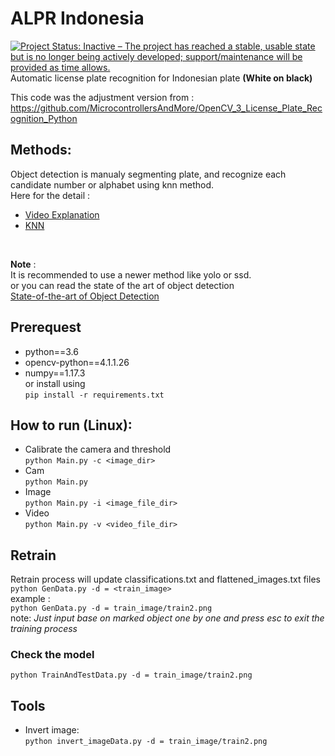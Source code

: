 # ALPR Indonesia
[![Project Status: Inactive – The project has reached a stable, usable state but is no longer being actively developed; support/maintenance will be provided as time allows.](https://www.repostatus.org/badges/latest/inactive.svg)](https://www.repostatus.org/#inactive)
<br>
Automatic license plate recognition for Indonesian plate **(White on black)**<br>

This code was the adjustment version from :<br>
https://github.com/MicrocontrollersAndMore/OpenCV_3_License_Plate_Recognition_Python

## Methods:
Object detection is manualy segmenting plate, and recognize each candidate number or alphabet using knn method.<br>
Here for the detail :
- [Video Explanation](https://www.youtube.com/watch?v=fJcl6Gw1D8k)
- [KNN](https://docs.opencv.org/3.4/d5/d26/tutorial_py_knn_understanding.html)
<br>

**Note** : <br>It is recommended to use a newer method like yolo or ssd. <br>
or you can read the state of the art of object detection <br>
[State-of-the-art of Object Detection ](https://paperswithcode.com/task/object-detection)

## Prerequest
- python==3.6
- opencv-python==4.1.1.26
- numpy==1.17.3<br>
or install using<br>
`pip install -r requirements.txt`

## How to run (Linux):
- Calibrate the camera and threshold<br>
  `python Main.py -c <image_dir>` 
- Cam<br>
  `python Main.py`
- Image<br>
  `python Main.py -i <image_file_dir>`
- Video<br>
  `python Main.py -v <video_file_dir>`

## Retrain
Retrain process will update classifications.txt and flattened_images.txt files<br>
`python GenData.py -d = <train_image>`<br>
example : <br>
`python GenData.py -d = train_image/train2.png`<br>
note: *Just input base on marked object one by one and press esc to exit the training process*

### Check the model
`python TrainAndTestData.py -d = train_image/train2.png`

## Tools
- Invert image:<br>
`python invert_imageData.py -d = train_image/train2.png`
